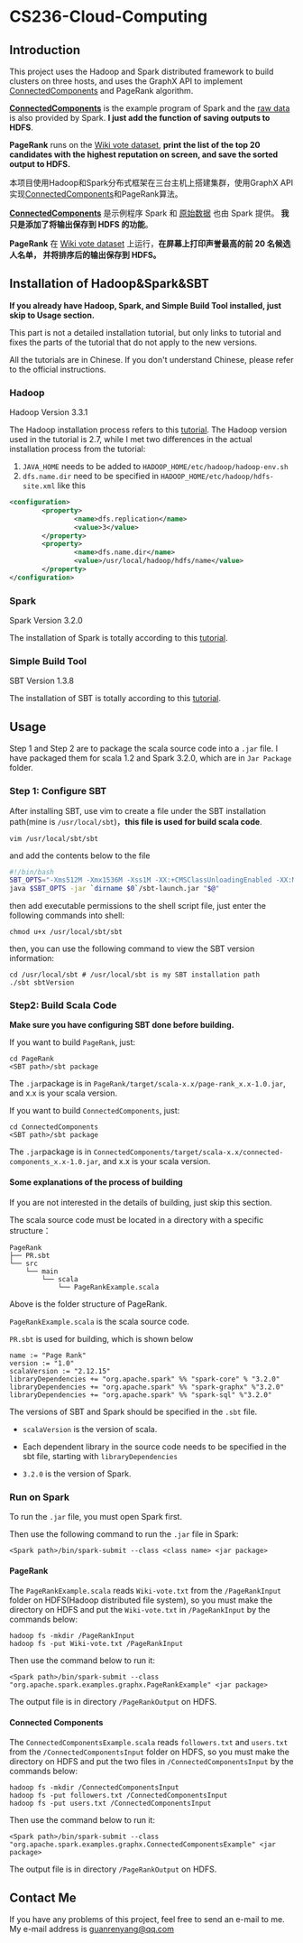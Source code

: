 # CS236-Cloud-Computing

## Introduction

This project uses the Hadoop and Spark distributed framework to build clusters on three hosts, and uses the GraphX API to implement [ConnectedComponents](https://github.com/apache/spark/blob/master/examples/src/main/scala/org/apache/spark/examples/graphx/ConnectedComponentsExample.scala) and PageRank algorithm.

[**ConnectedComponents**](https://github.com/apache/spark/blob/master/examples/src/main/scala/org/apache/spark/examples/graphx/ConnectedComponentsExample.scala) is the example program of Spark and the [raw data](https://github.com/apache/spark/blob/master/data/graphx/) is also provided by Spark. **I just add the function of saving outputs to HDFS**.

**PageRank** runs on the [Wiki vote dataset](http://snap.stanford.edu/data/wiki-Vote.html), **print the list of the top 20 candidates with the highest reputation on screen, and save the sorted output to HDFS.**

本项目使用Hadoop和Spark分布式框架在三台主机上搭建集群，使用GraphX API实现[ConnectedComponents](https://github.com/apache/spark/blob/master/examples/src/main/scala)和PageRank算法。

[**ConnectedComponents**](https://github.com/apache/spark/blob/master/examples/src/main/scala/org/apache/spark/examples/graphx/ConnectedComponentsExample.scala) 是示例程序 Spark 和 [原始数据](https://github.com/apache/spark/blob/master/data/graphx/) 也由 Spark 提供。 **我只是添加了将输出保存到 HDFS 的功能**。

**PageRank** 在 [Wiki vote dataset](http://snap.stanford.edu/data/wiki-Vote.html) 上运行，**在屏幕上打印声誉最高的前 20 名候选人名单， 并将排序后的输出保存到 HDFS。**

## Installation of Hadoop&Spark&SBT

**If you already have Hadoop, Spark, and Simple Build Tool installed, just skip to Usage section.**

This part is not a detailed installation tutorial, but only links to tutorial and fixes the parts of the tutorial that do not apply to the new versions.

All the tutorials are in Chinese. If you don't understand Chinese, please refer to the official instructions.

### Hadoop

Hadoop Version 3.3.1

The Hadoop installation process refers to this [tutorial](http://dblab.xmu.edu.cn/blog/1177-2/). The Hadoop version used in the tutorial is 2.7, while I met two differences in the actual installation process from the tutorial:

1.  `JAVA_HOME` needs to be added to `HADOOP_HOME/etc/hadoop/hadoop-env.sh`
2. `dfs.name.dir` need to be specified in `HADOOP_HOME/etc/hadoop/hdfs-site.xml` like this

```xml
<configuration>
        <property>
                <name>dfs.replication</name>
                <value>3</value>
        </property>
        <property>
                <name>dfs.name.dir</name>
                <value>/usr/local/hadoop/hdfs/name</value>
        </property>
</configuration>

```

### Spark

Spark Version 3.2.0

The installation of Spark is totally according to this [tutorial](http://dblab.xmu.edu.cn/blog/1714-2/).

### Simple Build Tool

SBT Version 1.3.8

The installation of SBT is totally according to this [tutorial](http://dblab.xmu.edu.cn/blog/1307-2/).

## Usage

Step 1 and Step 2 are to package the scala source code into a `.jar` file. I have packaged them for scala 1.2 and Spark 3.2.0, which are in `Jar Package` folder.

### Step 1: Configure SBT

After installing SBT, use vim to create a file under the SBT installation path(mine is `/usr/local/sbt`)，**this file is used for build scala code**.

```shell
vim /usr/local/sbt/sbt
```

and add the contents below to the file

```bash
#!/bin/bash
SBT_OPTS="-Xms512M -Xmx1536M -Xss1M -XX:+CMSClassUnloadingEnabled -XX:MaxPermSize=256M"
java $SBT_OPTS -jar `dirname $0`/sbt-launch.jar "$@"
```

then add executable permissions to the shell script file, just enter the following commands into shell:

```shell
chmod u+x /usr/local/sbt/sbt
```

then, you can use the following command to view the SBT version information:

```shell
cd /usr/local/sbt # /usr/local/sbt is my SBT installation path
./sbt sbtVersion
```

### Step2: Build Scala Code

**Make sure you have configuring SBT done before building.**

If you want to build `PageRank`, just:

```shell
cd PageRank
<SBT path>/sbt package
```

The `.jar`package is in `PageRank/target/scala-x.x/page-rank_x.x-1.0.jar`, and x.x is your scala version.

If you want to build `ConnectedComponents`, just:

```shell
cd ConnectedComponents
<SBT path>/sbt package
```

The `.jar`package is in `ConnectedComponents/target/scala-x.x/connected-components_x.x-1.0.jar`, and x.x is your scala version.

#### Some explanations of the process of building

If you are not interested in the details of building, just skip this section.

The scala source code must be located in a directory with a specific structure：

```
PageRank
├── PR.sbt
└── src
    └── main
        └── scala
            └── PageRankExample.scala

```

Above is the folder structure of PageRank. 

`PageRankExample.scala` is the scala source code. 

`PR.sbt` is used for building, which is shown below

```
name := "Page Rank"
version := "1.0"
scalaVersion := "2.12.15"
libraryDependencies += "org.apache.spark" %% "spark-core" % "3.2.0"
libraryDependencies += "org.apache.spark" %% "spark-graphx" %"3.2.0"
libraryDependencies += "org.apache.spark" %% "spark-sql" %"3.2.0"
```

The versions of SBT and Spark should be specified in the `.sbt` file. 

* `scalaVersion` is the version of scala. 

* Each dependent library in the source code needs to be specified in the sbt file, starting with `libraryDependencies`

* `3.2.0` is the version of Spark. 

### Run on Spark

To run the `.jar` file, you must open Spark first.

Then use the following command to run the `.jar` file in Spark:

```shell
<Spark path>/bin/spark-submit --class <class name> <jar package>
```

#### PageRank

The `PageRankExample.scala` reads `Wiki-vote.txt` from the `/PageRankInput` folder on HDFS(Hadoop distributed file system), so you must make the directory on HDFS and put the `Wiki-vote.txt` in `/PageRankInput` by the commands below:

````shell
hadoop fs -mkdir /PageRankInput
hadoop fs -put Wiki-vote.txt /PageRankInput
````

Then use the command below to run it:

```shell
<Spark path>/bin/spark-submit --class "org.apache.spark.examples.graphx.PageRankExample" <jar package>
```

The output file is in directory `/PageRankOutput` on HDFS.

#### Connected Components

The `ConnectedComponentsExample.scala` reads `followers.txt` and `users.txt ` from the `/ConnectedComponentsInput` folder on HDFS, so you must make the directory on HDFS and put the two files in `/ConnectedComponentsInput` by the commands below:

```shell
hadoop fs -mkdir /ConnectedComponentsInput
hadoop fs -put followers.txt /ConnectedComponentsInput
hadoop fs -put users.txt /ConnectedComponentsInput
```

Then use the command below to run it:

```shell
<Spark path>/bin/spark-submit --class "org.apache.spark.examples.graphx.ConnectedComponentsExample" <jar package>
```

The output file is in directory `/PageRankOutput` on HDFS.

## Contact Me

If you have any problems of this project, feel free to send an e-mail to me. My e-mail address is guanrenyang@qq.com


